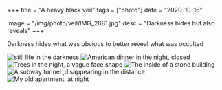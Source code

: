 +++
title = "A heavy black veil"
tags = ["photo"]
date = "2020-10-16"

image = "/img/photo/veil/IMG_2681.jpg"
desc = "Darkness hides but also reveals"
+++

Darkness hides what was obvious to better reveal what was occulted

![still life in the darkness](/img/photo/veil/IMG_2681.jpg)
![American dinner in the night, closed](/img/photo/veil/DSC04858.jpg)
![Trees in the night, a vague face shape](/img/photo/veil/IMG_9253.jpg)
![The inside of a stone building](/img/photo/veil/IMG_5052.jpg)
![A subway tunnel ,disappearing in the distance](/img/photo/veil/DSC04521.jpg)
![My old apartment, at night](/img/photo/veil/IMG_5884.jpg)
